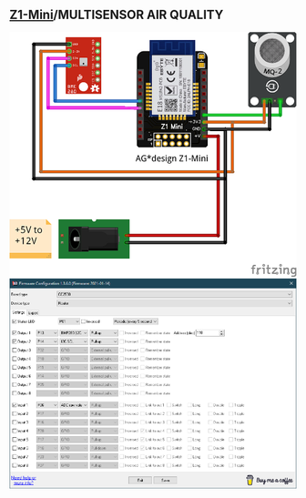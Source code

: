 ## [Z1-Mini](https://gio-dot.github.io/Z1-Mini/)/MULTISENSOR AIR QUALITY

<img src="https://github.com/Gio-dot/Z1-Mini/blob/gh-pages/images/Z1%20Mini-air%20quality_bb.png?raw=true">

<img src="https://github.com/Gio-dot/Z1-Mini/blob/gh-pages/images/Air%20quality%20sensor%20PTVO.png?raw=true">
